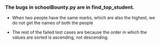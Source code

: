 ### The bugs in schoolBounty.py are in find_top_student.

- When two people have the same marks, which are also the highest, we do not get the names of both the people

- The rest of the failed test cases are because the order in which the values are sorted is ascending, not descending.